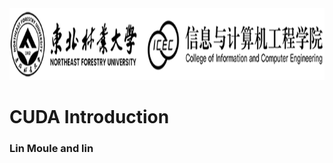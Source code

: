 <img src="/pics/logo.png" width="950px" height="115px"> 


# CUDA Introduction

### Lin Moule and lin
